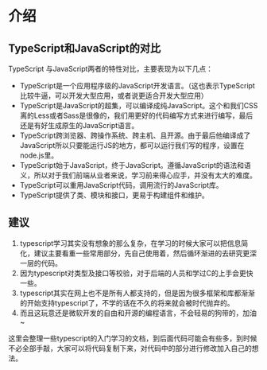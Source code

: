 # 介绍

## TypeScript和JavaScript的对比
TypeScript 与JavaScript两者的特性对比，主要表现为以下几点：
- TypeScript是一个应用程序级的JavaScript开发语言。（这也表示TypeScript比较牛逼，可以开发大型应用，或者说更适合开发大型应用）
- TypeScript是JavaScript的超集，可以编译成纯JavaScript。这个和我们CSS离的Less或者Sass是很像的，我们用更好的代码编写方式来进行编写，最后还是有好生成原生的JavaScript语言。
- TypeScript跨浏览器、跨操作系统、跨主机、且开源。由于最后他编译成了JavaScript所以只要能运行JS的地方，都可以运行我们写的程序，设置在node.js里。
- TypeScript始于JavaScript，终于JavaScript。遵循JavaScript的语法和语义，所以对于我们前端从业者来说，学习前来得心应手，并没有太大的难度。
- TypeScript可以重用JavaScript代码，调用流行的JavaScript库。
- TypeScript提供了类、模块和接口，更易于构建组件和维护。

## 建议
1. typescript学习其实没有想象的那么复杂，在学习的时候大家可以把信息简化，建议主要看重一些常用部分，先自己使用着，然后循环渐进的去研究更深一层的代码。
2. 因为typescript对类型及接口等校验，对于后端的人员和学过C的上手会更快一些。
3. typescript其实在网上也不是所有人都支持的，但是因为很多框架和库都渐渐的开始支持typescript了，不学的话在不久的将来就会被时代抛弃的。
4. 而且这玩意还是微软开发的自由和开源的编程语言，不会轻易的狗带的，加油~

这里会整理一些typescript的入门学习的文档，到后面代码可能会有些多，到时候不必全部手敲，大家可以将代码复制下来，对代码中的部分进行修改加入自己的想法。